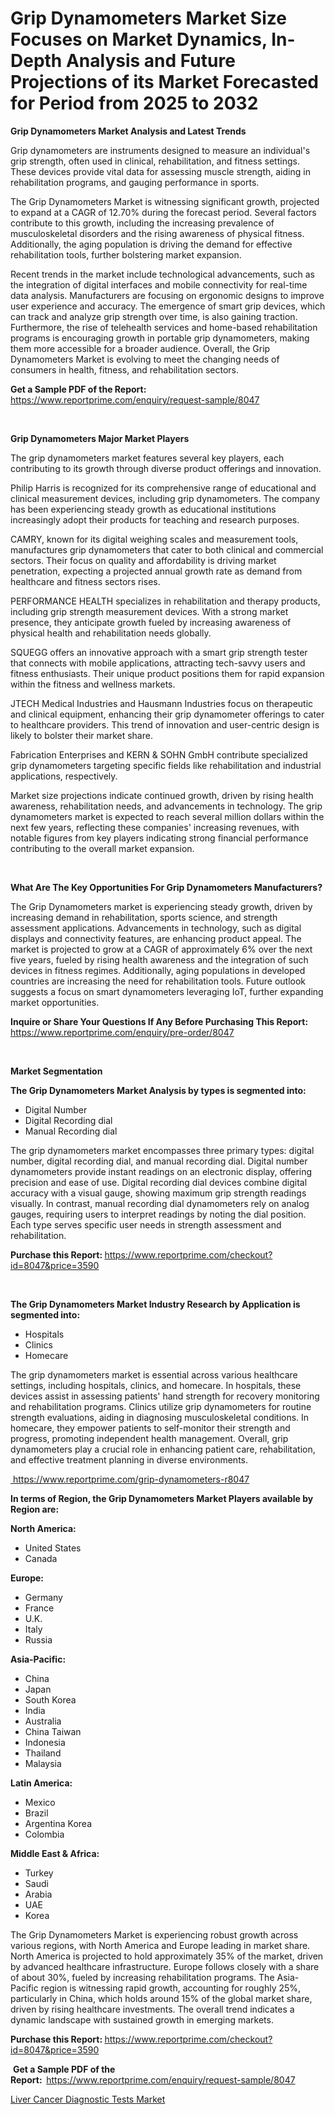 <p><h1>Grip Dynamometers Market Size Focuses on Market Dynamics, In-Depth Analysis and Future Projections of its Market Forecasted for Period from 2025 to 2032</h1></p><p><strong>Grip Dynamometers Market Analysis and Latest Trends</strong></p>
<p><p>Grip dynamometers are instruments designed to measure an individual's grip strength, often used in clinical, rehabilitation, and fitness settings. These devices provide vital data for assessing muscle strength, aiding in rehabilitation programs, and gauging performance in sports. </p><p>The Grip Dynamometers Market is witnessing significant growth, projected to expand at a CAGR of 12.70% during the forecast period. Several factors contribute to this growth, including the increasing prevalence of musculoskeletal disorders and the rising awareness of physical fitness. Additionally, the aging population is driving the demand for effective rehabilitation tools, further bolstering market expansion. </p><p>Recent trends in the market include technological advancements, such as the integration of digital interfaces and mobile connectivity for real-time data analysis. Manufacturers are focusing on ergonomic designs to improve user experience and accuracy. The emergence of smart grip devices, which can track and analyze grip strength over time, is also gaining traction. Furthermore, the rise of telehealth services and home-based rehabilitation programs is encouraging growth in portable grip dynamometers, making them more accessible for a broader audience. Overall, the Grip Dynamometers Market is evolving to meet the changing needs of consumers in health, fitness, and rehabilitation sectors.</p></p>
<p><strong>Get a Sample PDF of the Report:&nbsp;</strong> <a href="https://www.reportprime.com/enquiry/request-sample/8047?utm_campaign=2183&utm_medium=2&utm_source=Github&utm_content=ia&utm_term=19032025&utm_id=grip-dynamometers">https://www.reportprime.com/enquiry/request-sample/8047</a></p>
<p>&nbsp;</p>
<p><strong>Grip Dynamometers Major Market Players</strong></p>
<p><p>The grip dynamometers market features several key players, each contributing to its growth through diverse product offerings and innovation. </p><p>Philip Harris is recognized for its comprehensive range of educational and clinical measurement devices, including grip dynamometers. The company has been experiencing steady growth as educational institutions increasingly adopt their products for teaching and research purposes.</p><p>CAMRY, known for its digital weighing scales and measurement tools, manufactures grip dynamometers that cater to both clinical and commercial sectors. Their focus on quality and affordability is driving market penetration, expecting a projected annual growth rate as demand from healthcare and fitness sectors rises.</p><p>PERFORMANCE HEALTH specializes in rehabilitation and therapy products, including grip strength measurement devices. With a strong market presence, they anticipate growth fueled by increasing awareness of physical health and rehabilitation needs globally.</p><p>SQUEGG offers an innovative approach with a smart grip strength tester that connects with mobile applications, attracting tech-savvy users and fitness enthusiasts. Their unique product positions them for rapid expansion within the fitness and wellness markets.</p><p>JTECH Medical Industries and Hausmann Industries focus on therapeutic and clinical equipment, enhancing their grip dynamometer offerings to cater to healthcare providers. This trend of innovation and user-centric design is likely to bolster their market share.</p><p>Fabrication Enterprises and KERN & SOHN GmbH contribute specialized grip dynamometers targeting specific fields like rehabilitation and industrial applications, respectively.</p><p>Market size projections indicate continued growth, driven by rising health awareness, rehabilitation needs, and advancements in technology. The grip dynamometers market is expected to reach several million dollars within the next few years, reflecting these companies' increasing revenues, with notable figures from key players indicating strong financial performance contributing to the overall market expansion.</p></p>
<p>&nbsp;</p>
<p><strong>What Are The Key Opportunities For Grip Dynamometers Manufacturers?</strong></p>
<p><p>The Grip Dynamometers market is experiencing steady growth, driven by increasing demand in rehabilitation, sports science, and strength assessment applications. Advancements in technology, such as digital displays and connectivity features, are enhancing product appeal. The market is projected to grow at a CAGR of approximately 6% over the next five years, fueled by rising health awareness and the integration of such devices in fitness regimes. Additionally, aging populations in developed countries are increasing the need for rehabilitation tools. Future outlook suggests a focus on smart dynamometers leveraging IoT, further expanding market opportunities.</p></p>
<p><strong>Inquire or Share Your Questions If Any Before Purchasing This Report:</strong> <a href="https://www.reportprime.com/enquiry/pre-order/8047?utm_campaign=2183&utm_medium=2&utm_source=Github&utm_content=ia&utm_term=19032025&utm_id=grip-dynamometers">https://www.reportprime.com/enquiry/pre-order/8047</a></p>
<p>&nbsp;</p>
<p><strong>Market Segmentation</strong></p>
<p><strong>The Grip Dynamometers Market Analysis by types is segmented into:</strong></p>
<p><ul><li>Digital Number</li><li>Digital Recording dial</li><li>Manual Recording dial</li></ul></p>
<p><p>The grip dynamometers market encompasses three primary types: digital number, digital recording dial, and manual recording dial. Digital number dynamometers provide instant readings on an electronic display, offering precision and ease of use. Digital recording dial devices combine digital accuracy with a visual gauge, showing maximum grip strength readings visually. In contrast, manual recording dial dynamometers rely on analog gauges, requiring users to interpret readings by noting the dial position. Each type serves specific user needs in strength assessment and rehabilitation.</p></p>
<p><strong>Purchase this Report:&nbsp;</strong><a href="https://www.reportprime.com/checkout?id=8047&price=3590&utm_campaign=2183&utm_medium=2&utm_source=Github&utm_content=ia&utm_term=19032025&utm_id=grip-dynamometers">https://www.reportprime.com/checkout?id=8047&price=3590</a></p>
<p>&nbsp;</p>
<p><strong>The Grip Dynamometers Market Industry Research by Application is segmented into:</strong></p>
<p><ul><li>Hospitals</li><li>Clinics</li><li>Homecare</li></ul></p>
<p><p>The grip dynamometers market is essential across various healthcare settings, including hospitals, clinics, and homecare. In hospitals, these devices assist in assessing patients' hand strength for recovery monitoring and rehabilitation programs. Clinics utilize grip dynamometers for routine strength evaluations, aiding in diagnosing musculoskeletal conditions. In homecare, they empower patients to self-monitor their strength and progress, promoting independent health management. Overall, grip dynamometers play a crucial role in enhancing patient care, rehabilitation, and effective treatment planning in diverse environments.</p></p>
<p><a href="https://www.reportprime.com/grip-dynamometers-r8047?utm_campaign=2183&utm_medium=2&utm_source=Github&utm_content=ia&utm_term=19032025&utm_id=grip-dynamometers">&nbsp;https://www.reportprime.com/grip-dynamometers-r8047</a></p>
<p><strong>In terms of Region, the Grip Dynamometers Market Players available by Region are:</strong></p>
<p>
    <p> <strong> North America: </strong>
        <ul>
            <li>United States</li>
            <li>Canada</li>
        </ul>
        </p> 
    <p> <strong> Europe: </strong>
        <ul>
            <li>Germany</li>
            <li>France</li>
            <li>U.K.</li>
            <li>Italy</li>
            <li>Russia</li>
        </ul>
        </p> 
    <p> <strong> Asia-Pacific: </strong>
        <ul>
            <li>China</li>
            <li>Japan</li>
            <li>South Korea</li>
            <li>India</li>
            <li>Australia</li>
            <li>China Taiwan</li>
            <li>Indonesia</li>
            <li>Thailand</li>
            <li>Malaysia</li>
        </ul>
        </p> 
    <p> <strong> Latin America: </strong>
        <ul>
            <li>Mexico</li>
            <li>Brazil</li>
            <li>Argentina Korea</li>
            <li>Colombia</li>
        </ul>
        </p> 
    <p> <strong> Middle East & Africa: </strong>
        <ul>
            <li>Turkey</li>
            <li>Saudi</li>
            <li>Arabia</li>
            <li>UAE</li>
            <li>Korea</li>
        </ul>
    </p>
    </p>
<p><p>The Grip Dynamometers Market is experiencing robust growth across various regions, with North America and Europe leading in market share. North America is projected to hold approximately 35% of the market, driven by advanced healthcare infrastructure. Europe follows closely with a share of about 30%, fueled by increasing rehabilitation programs. The Asia-Pacific region is witnessing rapid growth, accounting for roughly 25%, particularly in China, which holds around 15% of the global market share, driven by rising healthcare investments. The overall trend indicates a dynamic landscape with sustained growth in emerging markets.</p></p>
<p><strong>Purchase this Report: </strong><a href="https://www.reportprime.com/checkout?id=8047&price=3590&utm_campaign=2183&utm_medium=2&utm_source=Github&utm_content=ia&utm_term=19032025&utm_id=grip-dynamometers">https://www.reportprime.com/checkout?id=8047&price=3590</a></p>
<p>&nbsp;<strong>Get a Sample PDF of the Report:&nbsp;&nbsp;</strong><a href="https://www.reportprime.com/enquiry/request-sample/8047?utm_campaign=2183&utm_medium=2&utm_source=Github&utm_content=ia&utm_term=19032025&utm_id=grip-dynamometers">https://www.reportprime.com/enquiry/request-sample/8047</a></p>
<p><strong></strong></p>
<p><p><a href="https://github.com/lizamflotow/Market-Research-Report-List-1/blob/main/liver-cancer-diagnostic-tests-market.md?utm_campaign=2183&utm_medium=2&utm_source=Github&utm_content=ia&utm_term=19032025&utm_id=grip-dynamometers">Liver Cancer Diagnostic Tests Market</a></p></p>